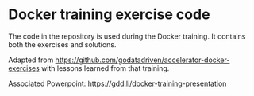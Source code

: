 # Docker training exercise code

The code in the repository is used during the Docker training. It contains both the exercises and solutions.

Adapted from https://github.com/godatadriven/accelerator-docker-exercises with lessons learned from that training.

Associated Powerpoint: https://gdd.li/docker-training-presentation

